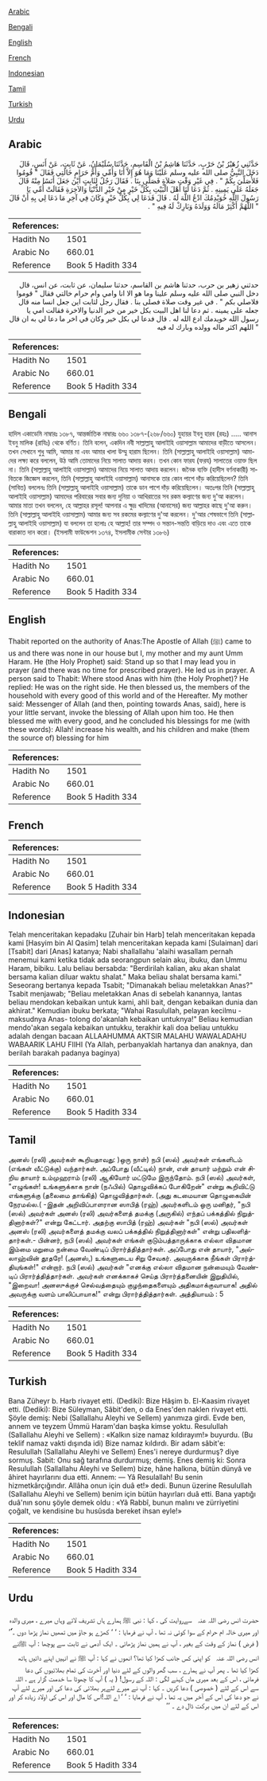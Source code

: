 [Arabic](#arabic)

[Bengali](#bengali)

[English](#english)

[French](#french)

[Indonesian](#indonesian)

[Tamil](#tamil)

[Turkish](#turkish)

[Urdu](#urdu)

## Arabic


<div dir="rtl" lang="ar" style={{fontSize:'larger',backgroundColor:'#f8f9fa',padding:20}}>
حَدَّثَنِي زُهَيْرُ بْنُ حَرْبٍ، حَدَّثَنَا هَاشِمُ بْنُ الْقَاسِمِ، حَدَّثَنَا سُلَيْمَانُ، عَنْ ثَابِتٍ، عَنْ أَنَسٍ، قَالَ دَخَلَ النَّبِيُّ صلى الله عليه وسلم عَلَيْنَا وَمَا هُوَ إِلاَّ أَنَا وَأُمِّي وَأُمُّ حَرَامٍ خَالَتِي فَقَالَ ‏"‏ قُومُوا فَلأُصَلِّيَ بِكُمْ ‏"‏ ‏.‏ فِي غَيْرِ وَقْتِ صَلاَةٍ فَصَلَّى بِنَا ‏.‏ فَقَالَ رَجُلٌ لِثَابِتٍ أَيْنَ جَعَلَ أَنَسًا مِنْهُ قَالَ جَعَلَهُ عَلَى يَمِينِهِ ‏.‏ ثُمَّ دَعَا لَنَا أَهْلَ الْبَيْتِ بِكُلِّ خَيْرٍ مِنْ خَيْرِ الدُّنْيَا وَالآخِرَةِ فَقَالَتْ أُمِّي يَا رَسُولَ اللَّهِ خُوَيْدِمُكَ ادْعُ اللَّهَ لَهُ ‏.‏ قَالَ فَدَعَا لِي بِكُلِّ خَيْرٍ وَكَانَ فِي آخِرِ مَا دَعَا لِي بِهِ أَنْ قَالَ ‏"‏ اللَّهُمَّ أَكْثِرْ مَالَهُ وَوَلَدَهُ وَبَارِكْ لَهُ فِيهِ ‏"‏ ‏.‏
</div>
<div style={{backgroundColor:'#f8f9fa',padding:20, marginBottom: 10}}><table> <thead> <tr> <th>References:</th> <th></th> </tr> </thead> <tbody><tr><td>Hadith No</td><td>1501</td></tr><tr><td>Arabic No</td><td>660.01</td></tr><tr><td>Reference</td><td>Book 5 Hadith 334</td></tr></tbody></table></div>


<div dir="rtl" lang="ar" style={{fontSize:'larger',backgroundColor:'#f8f9fa',padding:20}}>
حدثني زهير بن حرب، حدثنا هاشم بن القاسم، حدثنا سليمان، عن ثابت، عن انس، قال دخل النبي صلى الله عليه وسلم علينا وما هو الا انا وامي وام حرام خالتي فقال " قوموا فلاصلي بكم " . في غير وقت صلاة فصلى بنا . فقال رجل لثابت اين جعل انسا منه قال جعله على يمينه . ثم دعا لنا اهل البيت بكل خير من خير الدنيا والاخرة فقالت امي يا رسول الله خويدمك ادع الله له . قال فدعا لي بكل خير وكان في اخر ما دعا لي به ان قال " اللهم اكثر ماله وولده وبارك له فيه
</div>
<div style={{backgroundColor:'#f8f9fa',padding:20, marginBottom: 10}}><table> <thead> <tr> <th>References:</th> <th></th> </tr> </thead> <tbody><tr><td>Hadith No</td><td>1501</td></tr><tr><td>Arabic No</td><td>660.01</td></tr><tr><td>Reference</td><td>Book 5 Hadith 334</td></tr></tbody></table></div>

## Bengali


<div dir="ltr" lang="bn" style={{fontSize:'larger',backgroundColor:'#f8f9fa',padding:20}}>
হাদিস একাডেমি নাম্বারঃ ১৩৮৭, আন্তর্জাতিক নাম্বারঃ ৬৬০ ১৩৮৭-(২৬৮/৬৬০) যুহায়র ইবনু হারব (রহঃ) ..... আনাস ইবনু মালিক (রাযিঃ) থেকে বর্ণিত। তিনি বলেন, একদিন নবী সাল্লাল্লাহু আলাইহি ওয়াসাল্লাম আমাদের বাড়ীতে আসলেন। তখন সেখানে শুধু আমি, আমার মা এবং আমার খালা উম্মু হারাম ছিলেন। তিনি (সাল্লাল্লাহু আলাইহি ওয়াসাল্লাম) আমাদের লক্ষ্য করে বললেন, উঠ আমি তোমাদের নিয়ে সালাত আদায় করব। তখন কোন ফারয (ফরয) সালাতের ওয়াক্ত ছিল না। তিনি (সাল্লাল্লাহু আলাইহি ওয়াসাল্লাম) আমাদের নিয়ে সালাত আদায় করলেন। জনৈক ব্যক্তি (হাদীস বর্ণনাকারী) সাবিতকে জিজ্ঞেস করলেন, তিনি (সাল্লাল্লাহু আলাইহি ওয়াসাল্লাম) আনাসকে তার কোন পাশে দাঁড় করিয়েছিলেন? তিনি (সাবিত) বললেনঃ তিনি (সাল্লাল্লাহু আলাইহি ওয়াসাল্লাম) তাকে ডান পাশে দাঁড় করিয়েছিলেন। অতঃপর তিনি (সাল্লাল্লাহু আলাইহি ওয়াসাল্লাম) আমাদের পরিবারের সবার জন্য দুনিয়া ও আখিরাতের সব রকম কল্যাণের জন্য দু'আ করলেন। আমার মাতা তখন বললেন, হে আল্লাহর রসূল! আপনার এ ক্ষুদ্র খাদিমের (আনাসের) জন্য আল্লাহর কাছে দু'আ করুন। তিনি (সাল্লাল্লাহু আলাইহি ওয়াসাল্লাম) আমার জন্য সব রকমের কল্যাণের দু'আ করলেন। দু'আর শেষভাগে তিনি (সাল্লাল্লাহু আলাইহি ওয়াসাল্লাম) যা বললেন তা হলোঃ হে আল্লাহ! তার সম্পদ ও সন্তান-সন্ততি বাড়িয়ে দাও এবং এতে তাকে বারাকাত দান করো। (ইসলামী ফাউন্ডেশন ১৩৭৪, ইসলামীক সেন্টার ১৩৮৬)
</div>
<div style={{backgroundColor:'#f8f9fa',padding:20, marginBottom: 10}}><table> <thead> <tr> <th>References:</th> <th></th> </tr> </thead> <tbody><tr><td>Hadith No</td><td>1501</td></tr><tr><td>Arabic No</td><td>660.01</td></tr><tr><td>Reference</td><td>Book 5 Hadith 334</td></tr></tbody></table></div>

## English


<div dir="ltr" lang="en" style={{fontSize:'larger',backgroundColor:'#f8f9fa',padding:20}}>
Thabit reported on the authority of Anas:The Apostle of Allah (ﷺ) came to us and there was none in our house but I, my mother and my aunt Umm Haram. He (the Holy Prophet) said: Stand up so that I may lead you in prayer (and there was no time for prescribed prayer). He led us in prayer. A person said to Thabit: Where stood Anas with him (the Holy Prophet)? He replied: He was on the right side. He then blessed us, the members of the household with every good of this world and of the Hereafter. My mother said: Messenger of Allah (and then, pointing towards Anas, said), here is your little servant, invoke the blessing of Allah upon him too. He then blessed me with every good, and he concluded his blessings for me (with these words): Allah! increase his wealth, and his children and make (them the source of) blessing for him
</div>
<div style={{backgroundColor:'#f8f9fa',padding:20, marginBottom: 10}}><table> <thead> <tr> <th>References:</th> <th></th> </tr> </thead> <tbody><tr><td>Hadith No</td><td>1501</td></tr><tr><td>Arabic No</td><td>660.01</td></tr><tr><td>Reference</td><td>Book 5 Hadith 334</td></tr></tbody></table></div>

## French


<div dir="ltr" lang="fr" style={{fontSize:'larger',backgroundColor:'#f8f9fa',padding:20}}>

</div>
<div style={{backgroundColor:'#f8f9fa',padding:20, marginBottom: 10}}><table> <thead> <tr> <th>References:</th> <th></th> </tr> </thead> <tbody><tr><td>Hadith No</td><td>1501</td></tr><tr><td>Arabic No</td><td>660.01</td></tr><tr><td>Reference</td><td>Book 5 Hadith 334</td></tr></tbody></table></div>

## Indonesian


<div dir="ltr" lang="id" style={{fontSize:'larger',backgroundColor:'#f8f9fa',padding:20}}>
Telah menceritakan kepadaku [Zuhair bin Harb] telah menceritakan kepada kami [Hasyim bin Al Qasim] telah menceritakan kepada kami [Sulaiman] dari [Tsabit] dari [Anas] katanya; Nabi shallallahu 'alaihi wasallam pernah menemui kami ketika tidak ada seorangpun selain aku, ibuku, dan Ummu Haram, bibiku. Lalu beliau bersabda: "Berdirilah kalian, aku akan shalat bersama kalian diluar waktu shalat." Maka beliau shalat bersama kami." Seseorang bertanya kepada Tsabit; "Dimanakah beliau meletakkan Anas?" Tsabit menjawab; "Beliau meletakkan Anas di sebelah kanannya, lantas beliau mendokan kebaikan untuk kami, ahli bait, dengan kebaikan dunia dan akhirat." Kemudian ibuku berkata; "Wahai Rasulullah, pelayan kecilmu -maksudnya Anas- tolong do'akanlah kebaikan untuknya!" Beliau kemudian mendo'akan segala kebaikan untukku, terakhir kali doa beliau untukku adalah dengan bacaan ALLAAHUMMA AKTSIR MALAHU WAWALADAHU WABAARIK LAHU FIIHI (Ya Allah, perbanyaklah hartanya dan anaknya, dan berilah barakah padanya baginya)
</div>
<div style={{backgroundColor:'#f8f9fa',padding:20, marginBottom: 10}}><table> <thead> <tr> <th>References:</th> <th></th> </tr> </thead> <tbody><tr><td>Hadith No</td><td>1501</td></tr><tr><td>Arabic No</td><td>660.01</td></tr><tr><td>Reference</td><td>Book 5 Hadith 334</td></tr></tbody></table></div>

## Tamil


<div dir="ltr" lang="ta" style={{fontSize:'larger',backgroundColor:'#f8f9fa',padding:20}}>
அனஸ் (ரலி) அவர்கள் கூறியதாவது: )ஒரு நாள்) நபி (ஸல்) அவர்கள் எங்களிடம் (எங்கள் வீட்டுக்கு) வந்தார்கள். அப்போது (வீட்டில்) நான், என் தாயார் மற்றும் என் சிறிய தாயார் உம்முஹராம் (ரலி) ஆகியோர் மட்டுமே இருந்தோம். நபி (ஸல்) அவர்கள், "எழுங்கள்! உங்களுக்காக நான் (நஃபில்) தொழுவிக்கப் போகிறேன்" என்று கூறிவிட்டு எங்களுக்கு (தலைமை தாங்கித்) தொழுவித்தார்கள். (அது கடமையான தொழுகையின் நேரமல்ல.( -இதன் அறிவிப்பாளரான ஸாபித் (ரஹ்) அவர்களிடம் ஒரு மனிதர், "நபி (ஸல்) அவர்கள் அனஸ் (ரலி) அவர்களைத் தமக்கு (அருகில்) எந்தப் பக்கத்தில் நிறுத்தினார்கள்?" என்று கேட்டார். அதற்கு ஸாபித் (ரஹ்) அவர்கள் "நபி (ஸல்) அவர்கள் அனஸ் (ரலி) அவர்களைத் தமக்கு வலப் பக்கத்தில் நிறுத்தினார்கள்" என்று பதிலளித்தார்கள்.- பின்னர், நபி (ஸல்) அவர்கள் எங்கள் குடும்பத்தாருக்காக எல்லா விதமான இம்மை மறுமை நன்மை வேண்டிப் பிரார்த்தித்தார்கள். அப்போது என் தாயார், "அல்லாஹ்வின் தூதரே! (அனஸ்,) உங்களுடைய சிறு சேவகர். அவருக்காக நீங்கள் பிரார்த்தியுங்கள்!" என்றார். நபி (ஸல்) அவர்கள் "எனக்கு எல்லா விதமான நன்மையும் வேண்டிப் பிரார்த்தித்தார்கள். அவர்கள் எனக்காகச் செய்த பிரார்த்தனையின் இறுதியில், "இறைவா! அனஸுக்குச் செல்வத்தையும் குழந்தைகளையும் அதிகமாக்குவாயாக! அதில் அவருக்கு வளம் பாலிப்பாயாக!" என்று பிரார்த்தித்தார்கள். அத்தியாயம் : 5
</div>
<div style={{backgroundColor:'#f8f9fa',padding:20, marginBottom: 10}}><table> <thead> <tr> <th>References:</th> <th></th> </tr> </thead> <tbody><tr><td>Hadith No</td><td>1501</td></tr><tr><td>Arabic No</td><td>660.01</td></tr><tr><td>Reference</td><td>Book 5 Hadith 334</td></tr></tbody></table></div>

## Turkish


<div dir="ltr" lang="tr" style={{fontSize:'larger',backgroundColor:'#f8f9fa',padding:20}}>
Bana Züheyr b. Harb rivayet etti. (Dediki): Bize Hâşim b. El-Kaasim rivayet etti. (Dediki): Bize Süleyman, Sâbit'den, o da Enes'den naklen rivayet etti. Şöyle demiş: Nebi (Sallallahu Aleyhi ve Sellem) yanımıza girdi. Evde ben, annem ve teyzem Ümmü Haram'dan başka kimse yoktu. Resulullah (Sallallahu Aleyhi ve Sellem) : «Kalkın size namaz kıldırayım!» buyurdu. (Bu teklif namaz vakti dışında idi) Bize namaz kıldırdı. Bir adam sâbit'e: Resulullah (Sallallahu Aleyhi ve Sellem) Enes'i nereye durdurmuş? diye sormuş. Sabit: Onu sağ tarafına durdurmuş; demiş. Enes demiş ki: Sonra Resulullah (Sallallahu Aleyhi ve Sellem) bize, hâne halkına, bütün dünyâ ve âhiret hayırlarını dua etti. Annem: — Yâ Resulallah! Bu senin hizmetkârçığındır. Allâha onun için duâ et!» dedi. Bunun üzerine Resulullah (Sallallahu Aleyhi ve Sellem) benim için bütün hayırları duâ etti. Bana yaptığı duâ'nın sonu şöyle demek oldu : «Yâ Rabbî, bunun malını ve zürriyetini çoğalt, ve kendisine bu husûsda bereket ihsan eyle!»
</div>
<div style={{backgroundColor:'#f8f9fa',padding:20, marginBottom: 10}}><table> <thead> <tr> <th>References:</th> <th></th> </tr> </thead> <tbody><tr><td>Hadith No</td><td>1501</td></tr><tr><td>Arabic No</td><td>660.01</td></tr><tr><td>Reference</td><td>Book 5 Hadith 334</td></tr></tbody></table></div>

## Urdu


<div dir="rtl" lang="ur" style={{fontSize:'larger',backgroundColor:'#f8f9fa',padding:20}}>
حضرت انس ‌رضی ‌اللہ ‌عنہ ‌ ‌ سےروایت کی ، کہا : نبی ﷺ ہمارے ہاں تشریف لائے وہاں میرے ، میری والدہ اور میری خالہ ام حرام کے سوا کوئی نہ تھا ، آپ نے فرمایا : ‘ ‘ کھڑے ہو جاؤ میں تمھیں نماز پڑھا دوں ۔ ٗٗٗٗٗٗٗٗٗٗٗٗٗٗٗٗٗٗٗٗٗٗٗٗٗٗٗٗٗٗٗٗٗٗٗٗٗٗٗٗٗٗٗٗٗٗٗٗٗٗٗٗٗٗٗٗٗٗٗٗٗٗٗٗٗٗٗٗٗٗٗٗٗٗٗٗٗٗٗٗٗٗ’ ( فرض ) نماز کے وقت کے بغیر ، آپ نے ہمیں نماز پڑھائی ۔ ایک آدمی نے ثابت سے پوچھا : آپ ﷺنے انس ‌رضی ‌اللہ ‌عنہ ‌ ‌ کو اپنی کس جانب کھڑا کیا تھا؟ انھوں نے کہا : آپ ﷺ نے انہیں اپنے دائیں ہاتھ کھڑا کیا تھا ۔ پھر آپ نے ہمارے ، سب گھر والوں کے لئے دنیا اور آخرت کی تمام بھلائیوں کی دعا فرمائی ، اس کے بعد میری ماں کہنے لگی : اللہ کے رسول! ( یہ ) آپ کا چھوٹا سا خدمت گزار ہے ، اللہ سے اس کے لئے ( خصوصی ) دعا کریں ۔ کہا : آپ نے میرے لئےہر بھلائی کی دعا کی اور میرے لئے آپ نے جو دعا کی اس کے آخر میں یہ تھا ، آپ نے فرمایا : ‘ ‘ اے اللہ!اس کا مال اور اس کی اولاد زیادہ کر اور اس کے لئے ان میں برکت ڈال دے ۔ ’’
</div>
<div style={{backgroundColor:'#f8f9fa',padding:20, marginBottom: 10}}><table> <thead> <tr> <th>References:</th> <th></th> </tr> </thead> <tbody><tr><td>Hadith No</td><td>1501</td></tr><tr><td>Arabic No</td><td>660.01</td></tr><tr><td>Reference</td><td>Book 5 Hadith 334</td></tr></tbody></table></div>